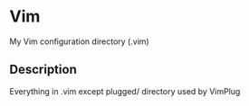 # Vim

My Vim configuration directory (.vim)

## Description

Everything in .vim except plugged/ directory used by VimPlug
